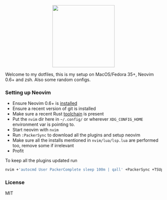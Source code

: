 <div align="center">
  <img src="https://neovim.io/logos/neovim-mark-flat.png" width=200 />
</div>

Welcome to my dotfiles, this is my setup on MacOS/Fedora 35+, Neovim 0.6+ and zsh. Also some random configs.

### Setting up Neovim
- Ensure Neovim 0.6+ is [installed](https://github.com/neovim/neovim/wiki/Installing-Neovim)
- Ensure a recent version of git is installed
- Make sure a recent Rust [toolchain](https://www.rust-lang.org/tools/install) is present
- Put the `nvim` dir here in `~/.config/` or wherever `XDG_CONFIG_HOME` environment var is pointing to.
- Start neovim with `nvim`
- Run `:PackerSync` to download all the plugins and setup neovim
- Make sure all the installs mentioned in `nvim/lua/lsp.lua` are performed too, remove some if irrelevant
- Profit

To keep all the plugins updated run
```sh
nvim +'autocmd User PackerComplete sleep 100m | qall' +PackerSync +TSUpdate
```

### License
MIT
